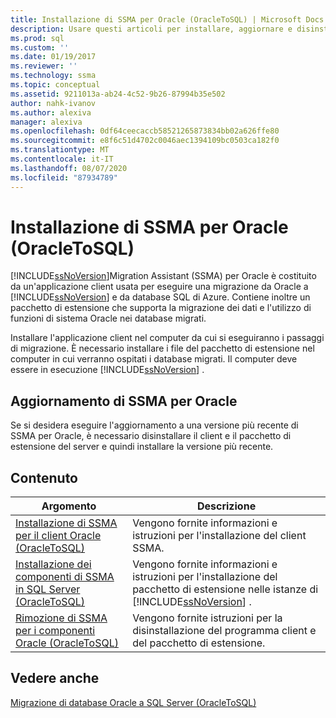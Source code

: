 ```yaml
---
title: Installazione di SSMA per Oracle (OracleToSQL) | Microsoft Docs
description: Usare questi articoli per installare, aggiornare e disinstallare SQL Server Migration Assistant (SSMA) per Oracle, che include un'applicazione client e un pacchetto di estensione.
ms.prod: sql
ms.custom: ''
ms.date: 01/19/2017
ms.reviewer: ''
ms.technology: ssma
ms.topic: conceptual
ms.assetid: 9211013a-ab24-4c52-9b26-87994b35e502
author: nahk-ivanov
ms.author: alexiva
manager: alexiva
ms.openlocfilehash: 0df64ceecaccb58521265873834bb02a626ffe80
ms.sourcegitcommit: e8f6c51d4702c0046aec1394109bc0503ca182f0
ms.translationtype: MT
ms.contentlocale: it-IT
ms.lasthandoff: 08/07/2020
ms.locfileid: "87934789"
---
```

# <a name="installing-ssma--for-oracle-oracletosql"></a>Installazione di SSMA per Oracle (OracleToSQL)
[!INCLUDE[ssNoVersion](../../includes/ssnoversion-md.md)]Migration Assistant (SSMA) per Oracle è costituito da un'applicazione client usata per eseguire una migrazione da Oracle a [!INCLUDE[ssNoVersion](../../includes/ssnoversion-md.md)] e da database SQL di Azure. Contiene inoltre un pacchetto di estensione che supporta la migrazione dei dati e l'utilizzo di funzioni di sistema Oracle nei database migrati.  
  
Installare l'applicazione client nel computer da cui si eseguiranno i passaggi di migrazione. È necessario installare i file del pacchetto di estensione nel computer in cui verranno ospitati i database migrati. Il computer deve essere in esecuzione [!INCLUDE[ssNoVersion](../../includes/ssnoversion-md.md)] .  
  
## <a name="upgrading-ssma-for-oracle"></a>Aggiornamento di SSMA per Oracle  
Se si desidera eseguire l'aggiornamento a una versione più recente di SSMA per Oracle, è necessario disinstallare il client e il pacchetto di estensione del server e quindi installare la versione più recente.  
  
## <a name="contents"></a>Contenuto  
  
|Argomento|Descrizione|  
|---------|---------------|  
|[Installazione di SSMA per il client Oracle &#40;OracleToSQL&#41;](../../ssma/oracle/installing-ssma-for-oracle-client-oracletosql.md)|Vengono fornite informazioni e istruzioni per l'installazione del client SSMA.|  
|[Installazione dei componenti di SSMA in SQL Server &#40;OracleToSQL&#41;](../../ssma/oracle/installing-ssma-components-on-sql-server-oracletosql.md)|Vengono fornite informazioni e istruzioni per l'installazione del pacchetto di estensione nelle istanze di [!INCLUDE[ssNoVersion](../../includes/ssnoversion-md.md)] .|  
|[Rimozione di SSMA per i componenti Oracle &#40;OracleToSQL&#41;](../../ssma/oracle/removing-ssma-for-oracle-components-oracletosql.md)|Vengono fornite istruzioni per la disinstallazione del programma client e del pacchetto di estensione.|  
  
## <a name="see-also"></a>Vedere anche  
[Migrazione di database Oracle a SQL Server &#40;OracleToSQL&#41;](../../ssma/oracle/migrating-oracle-databases-to-sql-server-oracletosql.md)  
  

